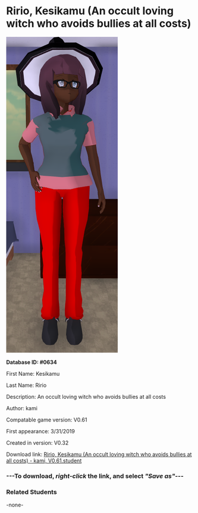 # Ririo, Kesikamu (An occult loving witch who avoids bullies at all costs)

<img src="../../Files/Images/Ririo, Kesikamu (An occult loving witch who avoids bullies at all costs).png" title="Ririo, Kesikamu (An occult loving witch who avoids bullies at all costs) - kami, V0.61">

**Database ID: #0634**

First Name: Kesikamu

Last Name: Ririo

Description: An occult loving witch who avoids bullies at all costs

Author: kami

Compatable game version: V0.61

First appearance: 3/31/2019

Created in version: V0.32

Download link: <a href="https://raw.githubusercontent.com/Arbiter1223/Daigaku-Gurashi-Custom-Students/master/Files/Student%20Files/Ririo%2C%20Kesikamu%20(An%20occult%20loving%20witch%20who%20avoids%20bullies%20at%20all%20costs)%20-%20kami%2C%20V0.61.student">Ririo, Kesikamu (An occult loving witch who avoids bullies at all costs) - kami, V0.61.student</a>

### ---**To download, _right-click_ the link, and select _"Save as"_**---

### Related Students

-none-
